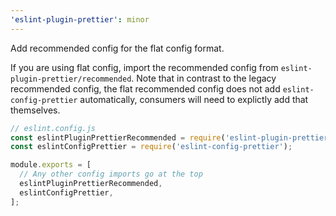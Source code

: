 ```yaml
---
'eslint-plugin-prettier': minor
---
```


Add recommended config for the flat config format.

If you are using flat config, import the recommended config from `eslint-plugin-prettier/recommended`. Note that in contrast to the legacy recommended config, the flat recommended config does not add `eslint-config-prettier` automatically, consumers will need to explictly add that themselves.

```js
// eslint.config.js
const eslintPluginPrettierRecommended = require('eslint-plugin-prettier/recommended');
const eslintConfigPrettier = require('eslint-config-prettier');

module.exports = [
  // Any other config imports go at the top
  eslintPluginPrettierRecommended,
  eslintConfigPrettier,
];
```
